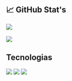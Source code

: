 ## 📈 GitHub Stat's

<a href="">
<img align="center" src="https://github-readme-stats.vercel.app/api?username=henrilima&count_private=true&show_icons=true&theme=dark">
</a>
<br>
<br>
<a href="">
<img align="center" src="https://github-readme-stats.vercel.app/api/top-langs/?username=henrilima&layout=compact&heigt=&theme=dark">
</a>

## Tecnologias

![](https://img.shields.io/badge/Editor-VsCode-informational?style=flat&logo=visual-studio-code&labelColor=181818&logoColor=b5b5b5&color=7aff7a)
![](https://img.shields.io/badge/Code-Javascript-informational?style=flat&logo=javascript&labelColor=181818&logoColor=b5b5b5&color=7aff7a)
![](https://img.shields.io/badge/Tools-Git-informational?style=flat&logo=git&labelColor=181818&logoColor=b5b5b5&color=7aff7a)
